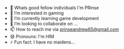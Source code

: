 - 👋 Whats good fellow individuals I'm PRinse
- 👀 I’m interested in gaming
- 🌱 I’m currently learning game development
- 💞️ I’m looking to collaborate on ...
- 📫 How to reach me via prinseandrew65@gmail.com
- 😄 Pronouns: I'm HIM
- ⚡ Fun fact: I have no maidens...

<!---
Prinseyy17/Prinseyy17 is a ✨ special ✨ repository because its `README.md` (this file) appears on your GitHub profile.
You can click the Preview link to take a look at your changes.
--->
